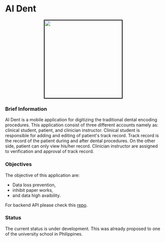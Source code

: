 # AI Dent
<p align="center"><img src="https://i.imgur.com/JaDB94m.png" width="250px" style="border: solid 2px black;"></p>

### Brief Information
AI Dent is a mobile application for digitizing the traditional dental encoding procedures. This application consist of three different accounts namely as: clinical student, patient, and clinician instructor. Clinical student is responsible for adding and editing of patient's track record. Track record is the record of the patient during and after dental procedures. On the other side, patient can only view his/her record. Clinician instructor are assigned to verification and approval of track record.

### Objectives
The objective of this application are:
- Data loss prevention,
- inhibit paper works, 
- and data high avaibility.


For backend API please check this <a href="https://github.com/king-ds/dental_api">repo</a>.

### Status
The current status is under development. This was already proposed to one of the university school in Philippines.
